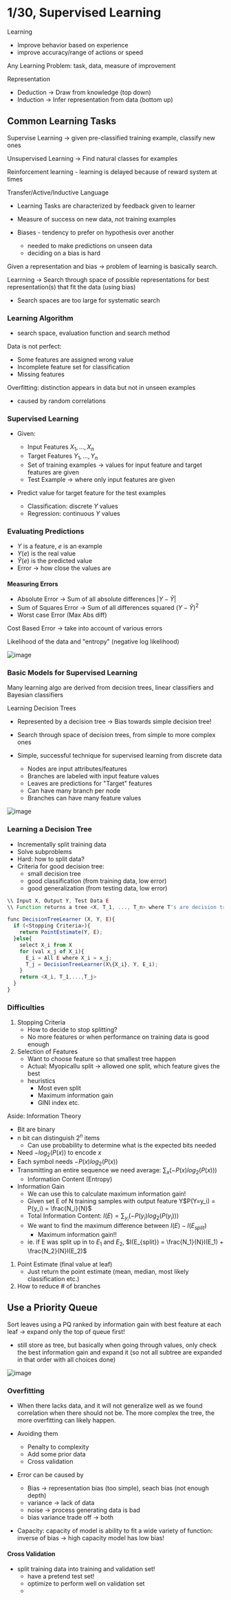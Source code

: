 # 1/30, Supervised Learning

Learning

- Improve behavior based on experience
- improve accuracy/range of actions or speed

Any Learning Problem: task, data, measure of improvement

Representation

- Deduction -> Draw from knowledge (top down)
- Induction -> Infer representation from data (bottom up)

## Common Learning Tasks

Supervise Learning -> given pre-classified training example, classify new ones

Unsupervised Learning -> Find natural classes for examples

Reinforcement learning - learning is delayed because of reward system at times

Transfer/Active/Inductive Language

- Learning Tasks are characterized by feedback given to learner

- Measure of success on new data, not training examples
- Biases - tendency to prefer on hypothesis over another
  - needed to make predictions on unseen data
  - deciding on a bias is hard

Given a representation and bias -> problem of learning is basically search.

Learrning -> Search through space of possible representations for best representation(s) that fit the data (using bias)

- Search spaces are too large for systematic search

### Learning Algorithm

- search space, evaluation function and search method

Data is not perfect:

- Some features are assigned wrong value
- Incomplete feature set for classification
- Missing features

Overfitting: distinction appears in data but not in unseen examples

- caused by random correlations

### Supervised Learning

- Given:

  - Input Features $X_1, ..., X_n$
  - Target Features $Y_1, ..., Y_n$
  - Set of training examples -> values for input feature and target features are given
  - Test Example -> where only input features are given

- Predict value for target feature for the test examples
  - Classification: discrete $Y$ values
  - Regression: continuous $Y$ values

### Evaluating Predictions

- $Y$ is a feature, $e$ is an example
- $Y(e)$ is the real value
- $\hat{Y}(e)$ is the predicted value
- Error -> how close the values are

#### Measuring Errors

- Absolute Error -> Sum of all absolute differences $|Y-\hat{Y}|$
- Sum of Squares Error -> Sum of all differences squared ${(Y-\hat{Y})}^2$
- Worst case Error (Max Abs diff)

Cost Based Error -> take into account of various errors

Likelihood of the data and "entropy" (negative log likelihood)

![image](./images/6.png)

### Basic Models for Supervised Learning

Many learning algo are derived from decision trees, linear classifiers and Bayesian classifiers

Learning Decision Trees

- Represented by a decision tree -> Bias towards simple decision tree!
- Search through space of decision trees, from simple to more complex ones

- Simple, successful technique for supervised learning from discrete data
  - Nodes are input attributes/features
  - Branches are labeled with input feature values
  - Leaves are predictions for "Target" features
  - Can have many branch per node
  - Branches can have many feature values

![image](./images/7.png)

### Learning a Decision Tree

- Incrementally split training data
- Solve subproblems
- Hard: how to split data?
- Criteria for good decision tree:
  - small decision tree
  - good classification (from training data, low error)
  - good generalization (from testing data, low error)

```js
\\ Input X, Output Y, Test Data E
\\ Function returns a tree <X, T_1, ..., T_n> where T's are decision trees

func DecisionTreeLearner (X, Y, E){
  if (<Stopping Criteria>){
    return PointEstimate(Y, E);
  }else{
    select X_i from X
    for (val x_j of X_i){
      E_i = All E where X_i = x_j;
      T_j = DecisionTreeLearner(X\{X_i}, Y, E_i);
    }
    return <X_i, T_1,...,T_j>
  }
}
```

### Difficulties

1. Stopping Criteria
   - How to decide to stop splitting?
   - No more features or when performance on training data is good enough
2. Selection of Features
   - Want to choose feature so that smallest tree happen
   - Actual: Myopicallu split -> allowed one split, which feature gives the best
   - heuristics
     - Most even split
     - Maximum information gain
     - GINI index etc.

Aside: Information Theory

- Bit are binary
- n bit can distinguish $2^n$ items
  - Can use probability to determine what is the expected bits needed
- Need $-log_2(P(x))$ to encode $x$
- Each symbol needs $-P(x)log_2(P(x))$
- Transmitting an entire sequence we need average: $\sum_x(-P(x)log_2(P(x)))$
  - Information Content (Entropy)
- Information Gain
  - We can use this to calculate maximum information gain!
  - Given set E of N training samples with output feature Y$P(Y=y_i) = P(y_i) = \frac{N_i}{N}$
  - Total Information Content: $I(E) = \sum_{y_i}(-P(y_i)log_2(P(y_i)))$
  - We want to find the maximum difference between $I(E) - I(E_{split})$
    - Maximum information gain!!
  - ie. if E was split up in to $E_1$ and $E_2$, $I(E_{split}) = \frac{N_1}{N}I(E_1) + \frac{N_2}{N}I(E_2)$

1. Point Estimate (final value at leaf)
   - Just return the point estimate (mean, median, most likely classification etc.)
2. How to reduce # of branches

## Use a Priority Queue

Sort leaves using a PQ ranked by information gain with best feature at each leaf -> expand only the top of queue first!

- still store as tree, but basically when going through values, only check the best information gain and expand it (so not all subtree are expanded in that order with all choices done)

![image](./images/8.png)

### Overfitting

- When there lacks data, and it will not generalize well as we found correlation when there should not be. The more complex the tree, the more overfitting can likely happen.
- Avoiding them
  - Penalty to complexity
  - Add some prior data
  - Cross validation
- Error can be caused by

  - Bias -> representation bias (too simple), seach bias (not enough depth)
  - variance -> lack of data
  - noise -> process generating data is bad
  - bias variance trade off -> both

- Capacity: capacity of model is ability to fit a wide variety of function: inverse of bias -> high capacity model has low bias!

#### Cross Validation

- split training data into training and validation set!
  - have a pretend test set!
  - optimize to perform well on validation set
  -
